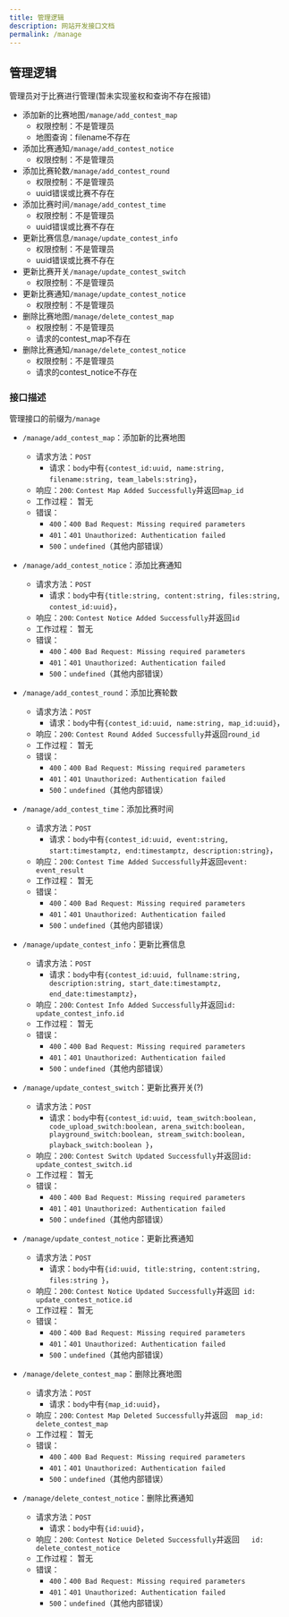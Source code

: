```yaml
---
title: 管理逻辑
description: 网站开发接口文档
permalink: /manage
---
```


## 管理逻辑

管理员对于比赛进行管理(暂未实现鉴权和查询不存在报错)

- 添加新的比赛地图`/manage/add_contest_map`
  - 权限控制：不是管理员
  - 地图查询：filename不存在
- 添加比赛通知`/manage/add_contest_notice`
  - 权限控制：不是管理员
- 添加比赛轮数`/manage/add_contest_round`
  - 权限控制：不是管理员
  - uuid错误或比赛不存在
- 添加比赛时间`/manage/add_contest_time`
  - 权限控制：不是管理员
  - uuid错误或比赛不存在
- 更新比赛信息`/manage/update_contest_info`
  - 权限控制：不是管理员
  - uuid错误或比赛不存在
- 更新比赛开关`/manage/update_contest_switch`
  - 权限控制：不是管理员
- 更新比赛通知`/manage/update_contest_notice`
  - 权限控制：不是管理员
- 删除比赛地图`/manage/delete_contest_map`
  - 权限控制：不是管理员
  - 请求的contest_map不存在
- 删除比赛通知`/manage/delete_contest_notice`
  - 权限控制：不是管理员
  - 请求的contest_notice不存在

### 接口描述

管理接口的前缀为`/manage`

- `/manage/add_contest_map`：添加新的比赛地图

  - 请求方法：`POST`
    - 请求：`body`中有`{contest_id:uuid, name:string, filename:string, team_labels:string}`，
  - 响应：`200`: `Contest Map Added Successfully`并返回`map_id`
  - 工作过程：
    暂无
  - 错误：
    - `400`：`400 Bad Request: Missing required parameters`
    - `401`：`401 Unauthorized: Authentication failed`
    - `500`：`undefined`（其他内部错误）

- `/manage/add_contest_notice`：添加比赛通知

  - 请求方法：`POST`
    - 请求：`body`中有`{title:string, content:string, files:string, contest_id:uuid}`，
  - 响应：`200`: `Contest Notice Added Successfully`并返回`id`
  - 工作过程：
    暂无
  - 错误：
    - `400`：`400 Bad Request: Missing required parameters`
    - `401`：`401 Unauthorized: Authentication failed`
    - `500`：`undefined`（其他内部错误）

- `/manage/add_contest_round`：添加比赛轮数

  - 请求方法：`POST`
    - 请求：`body`中有`{contest_id:uuid, name:string, map_id:uuid}`，
  - 响应：`200`: `Contest Round Added Successfully`并返回`round_id`
  - 工作过程：
    暂无
  - 错误：
    - `400`：`400 Bad Request: Missing required parameters`
    - `401`：`401 Unauthorized: Authentication failed`
    - `500`：`undefined`（其他内部错误）

- `/manage/add_contest_time`：添加比赛时间

  - 请求方法：`POST`
    - 请求：`body`中有`{contest_id:uuid, event:string, start:timestamptz, end:timestamptz, description:string}`，
  - 响应：`200`: `Contest Time Added Successfully`并返回`event: event_result`
  - 工作过程：
    暂无
  - 错误：
    - `400`：`400 Bad Request: Missing required parameters`
    - `401`：`401 Unauthorized: Authentication failed`
    - `500`：`undefined`（其他内部错误）

- `/manage/update_contest_info`：更新比赛信息

  - 请求方法：`POST`
    - 请求：`body`中有`{contest_id:uuid, fullname:string, description:string, start_date:timestamptz, end_date:timestamptz}`，
  - 响应：`200`: `Contest Info Added Successfully`并返回`id: update_contest_info.id`
  - 工作过程：
    暂无
  - 错误：
    - `400`：`400 Bad Request: Missing required parameters`
    - `401`：`401 Unauthorized: Authentication failed`
    - `500`：`undefined`（其他内部错误）

- `/manage/update_contest_switch`：更新比赛开关(?)

  - 请求方法：`POST`
    - 请求：`body`中有`{contest_id:uuid, team_switch:boolean, code_upload_switch:boolean, arena_switch:boolean, playground_switch:boolean, stream_switch:boolean, playback_switch:boolean }`，
  - 响应：`200`: `Contest Switch Updated Successfully`并返回`id: update_contest_switch.id`
  - 工作过程：
    暂无
  - 错误：
    - `400`：`400 Bad Request: Missing required parameters`
    - `401`：`401 Unauthorized: Authentication failed`
    - `500`：`undefined`（其他内部错误）

- `/manage/update_contest_notice`：更新比赛通知

  - 请求方法：`POST`
    - 请求：`body`中有`{id:uuid, title:string, content:string, files:string }`，
  - 响应：`200`: `Contest Notice Updated Successfully`并返回` id: update_contest_notice.id`
  - 工作过程：
    暂无
  - 错误：
    - `400`：`400 Bad Request: Missing required parameters`
    - `401`：`401 Unauthorized: Authentication failed`
    - `500`：`undefined`（其他内部错误）

- `/manage/delete_contest_map`：删除比赛地图

  - 请求方法：`POST`
    - 请求：`body`中有`{map_id:uuid}`，
  - 响应：`200`: `Contest Map Deleted Successfully`并返回`  map_id: delete_contest_map`
  - 工作过程：
    暂无
  - 错误：
    - `400`：`400 Bad Request: Missing required parameters`
    - `401`：`401 Unauthorized: Authentication failed`
    - `500`：`undefined`（其他内部错误）

- `/manage/delete_contest_notice`：删除比赛通知
  - 请求方法：`POST`
    - 请求：`body`中有`{id:uuid}`，
  - 响应：`200`: `Contest Notice Deleted Successfully`并返回`   id: delete_contest_notice`
  - 工作过程：
    暂无
  - 错误：
    - `400`：`400 Bad Request: Missing required parameters`
    - `401`：`401 Unauthorized: Authentication failed`
    - `500`：`undefined`（其他内部错误）
